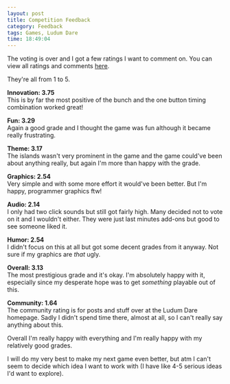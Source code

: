 ```yaml
---
layout: post
title: Competition Feedback
category: Feedback
tags: Games, Ludum Dare
time: 18:49:04
---
```

The voting is over and I got a few ratings I want to comment on. You can view all ratings and comments [here][ld].

They're all from 1 to 5.

**Innovation: 3.75**   
This is by far the most positive of the bunch and the one button timing combination worked great!

**Fun: 3.29**   
Again a good grade and I thought the game was fun although it became really frustrating.

**Theme: 3.17**   
The islands wasn't very prominent in the game and the game could've been about anything really, but again I'm more than happy with the grade.

**Graphics: 2.54**   
Very simple and with some more effort it would've been better. But I'm happy, programmer graphics ftw!

**Audio: 2.14**   
I only had two click sounds but still got fairly high. Many decided not to vote on it and I wouldn't either. They were just last minutes add-ons but good to see someone liked it.

**Humor: 2.54**   
I didn't focus on this at all but got some decent grades from it anyway. Not sure if my graphics are *that* ugly.

**Overall: 3.13**   
The most prestigious grade and it's okay. I'm absolutely happy with it, especially since my desperate hope was to get *something* playable out of this.

**Community: 1.64**   
The community rating is for posts and stuff over at the Ludum Dare homepage. Sadly I didn't spend time there, almost at all, so I can't really say anything about this.

Overall I'm really happy with everything and I'm really happy with my relatively good grades.

I will do my very best to make my next game even better, but atm I can't seem to decide which idea I want to work with (I have like 4-5 serious ideas I'd want to explore).

[ld]: http://www.ludumdare.com/compo/ludum-dare-17/?action=preview&uid=1895


